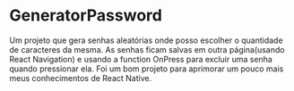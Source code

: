 # GeneratorPassword
Um projeto que gera senhas aleatórias onde posso escolher o quantidade de caracteres da mesma. As senhas ficam salvas em outra página(usando React Navigation) e usando a function OnPress para excluir uma senha quando pressionar ela. Foi um bom projeto para aprimorar um pouco mais meus conhecimentos de React Native.

